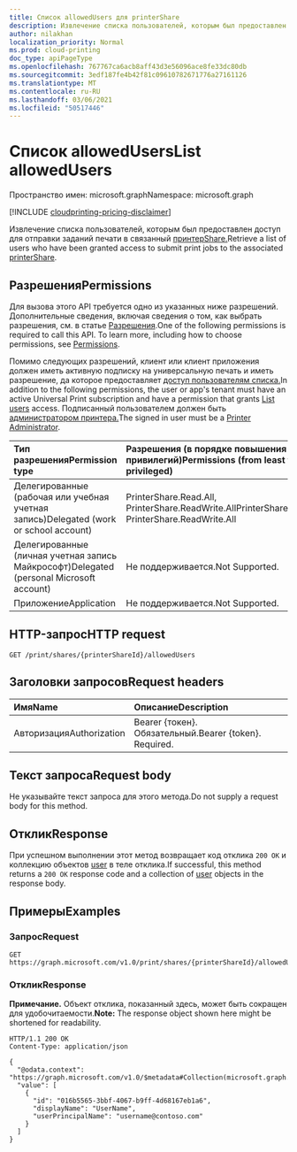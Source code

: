 ```yaml
---
title: Список allowedUsers для printerShare
description: Извлечение списка пользователей, которым был предоставлен доступ для отправки заданий печати в связанную долю принтера.
author: nilakhan
localization_priority: Normal
ms.prod: cloud-printing
doc_type: apiPageType
ms.openlocfilehash: 767767ca6acb8aff43d3e56096ace8fe33dc80db
ms.sourcegitcommit: 3edf187fe4b42f81c09610782671776a27161126
ms.translationtype: MT
ms.contentlocale: ru-RU
ms.lasthandoff: 03/06/2021
ms.locfileid: "50517446"
---
```

# <a name="list-allowedusers"></a><span data-ttu-id="9f9a0-103">Список allowedUsers</span><span class="sxs-lookup"><span data-stu-id="9f9a0-103">List allowedUsers</span></span>
<span data-ttu-id="9f9a0-104">Пространство имен: microsoft.graph</span><span class="sxs-lookup"><span data-stu-id="9f9a0-104">Namespace: microsoft.graph</span></span>

[!INCLUDE [cloudprinting-pricing-disclaimer](../../includes/cloudprinting-pricing-disclaimer.md)]

<span data-ttu-id="9f9a0-105">Извлечение списка пользователей, которым был предоставлен доступ для отправки заданий печати в связанный [принтерShare.](../resources/printershare.md)</span><span class="sxs-lookup"><span data-stu-id="9f9a0-105">Retrieve a list of users who have been granted access to submit print jobs to the associated [printerShare](../resources/printershare.md).</span></span>

## <a name="permissions"></a><span data-ttu-id="9f9a0-106">Разрешения</span><span class="sxs-lookup"><span data-stu-id="9f9a0-106">Permissions</span></span>
<span data-ttu-id="9f9a0-p101">Для вызова этого API требуется одно из указанных ниже разрешений. Дополнительные сведения, включая сведения о том, как выбрать разрешения, см. в статье [Разрешения](/graph/permissions-reference).</span><span class="sxs-lookup"><span data-stu-id="9f9a0-p101">One of the following permissions is required to call this API. To learn more, including how to choose permissions, see [Permissions](/graph/permissions-reference).</span></span>

<span data-ttu-id="9f9a0-109">Помимо следующих разрешений, клиент или клиент приложения должен иметь активную подписку на универсальную печать и иметь разрешение, да которое предоставляет [доступ пользователям списка.](user-list.md)</span><span class="sxs-lookup"><span data-stu-id="9f9a0-109">In addition to the following permissions, the user or app's tenant must have an active Universal Print subscription and have a permission that grants [List users](user-list.md) access.</span></span> <span data-ttu-id="9f9a0-110">Подписанный пользователем должен быть [администратором принтера.](/azure/active-directory/users-groups-roles/directory-assign-admin-roles#printer-administrator)</span><span class="sxs-lookup"><span data-stu-id="9f9a0-110">The signed in user must be a [Printer Administrator](/azure/active-directory/users-groups-roles/directory-assign-admin-roles#printer-administrator).</span></span>

|<span data-ttu-id="9f9a0-111">Тип разрешения</span><span class="sxs-lookup"><span data-stu-id="9f9a0-111">Permission type</span></span> | <span data-ttu-id="9f9a0-112">Разрешения (в порядке повышения привилегий)</span><span class="sxs-lookup"><span data-stu-id="9f9a0-112">Permissions (from least to most privileged)</span></span> |
|:---------------|:--------------------------------------------|
|<span data-ttu-id="9f9a0-113">Делегированные (рабочая или учебная учетная запись)</span><span class="sxs-lookup"><span data-stu-id="9f9a0-113">Delegated (work or school account)</span></span>| <span data-ttu-id="9f9a0-114">PrinterShare.Read.All, PrinterShare.ReadWrite.All</span><span class="sxs-lookup"><span data-stu-id="9f9a0-114">PrinterShare.Read.All, PrinterShare.ReadWrite.All</span></span> |
|<span data-ttu-id="9f9a0-115">Делегированные (личная учетная запись Майкрософт)</span><span class="sxs-lookup"><span data-stu-id="9f9a0-115">Delegated (personal Microsoft account)</span></span>|<span data-ttu-id="9f9a0-116">Не поддерживается.</span><span class="sxs-lookup"><span data-stu-id="9f9a0-116">Not Supported.</span></span>|
|<span data-ttu-id="9f9a0-117">Приложение</span><span class="sxs-lookup"><span data-stu-id="9f9a0-117">Application</span></span>|<span data-ttu-id="9f9a0-118">Не поддерживается.</span><span class="sxs-lookup"><span data-stu-id="9f9a0-118">Not Supported.</span></span>|

## <a name="http-request"></a><span data-ttu-id="9f9a0-119">HTTP-запрос</span><span class="sxs-lookup"><span data-stu-id="9f9a0-119">HTTP request</span></span>

<!-- {
  "blockType": "ignored"
}
-->
``` http
GET /print/shares/{printerShareId}/allowedUsers
```

## <a name="request-headers"></a><span data-ttu-id="9f9a0-120">Заголовки запросов</span><span class="sxs-lookup"><span data-stu-id="9f9a0-120">Request headers</span></span>
|<span data-ttu-id="9f9a0-121">Имя</span><span class="sxs-lookup"><span data-stu-id="9f9a0-121">Name</span></span>|<span data-ttu-id="9f9a0-122">Описание</span><span class="sxs-lookup"><span data-stu-id="9f9a0-122">Description</span></span>|
|:---|:---|
|<span data-ttu-id="9f9a0-123">Авторизация</span><span class="sxs-lookup"><span data-stu-id="9f9a0-123">Authorization</span></span>|<span data-ttu-id="9f9a0-p103">Bearer {токен}. Обязательный.</span><span class="sxs-lookup"><span data-stu-id="9f9a0-p103">Bearer {token}. Required.</span></span>|

## <a name="request-body"></a><span data-ttu-id="9f9a0-126">Текст запроса</span><span class="sxs-lookup"><span data-stu-id="9f9a0-126">Request body</span></span>
<span data-ttu-id="9f9a0-127">Не указывайте текст запроса для этого метода.</span><span class="sxs-lookup"><span data-stu-id="9f9a0-127">Do not supply a request body for this method.</span></span>

## <a name="response"></a><span data-ttu-id="9f9a0-128">Отклик</span><span class="sxs-lookup"><span data-stu-id="9f9a0-128">Response</span></span>

<span data-ttu-id="9f9a0-129">При успешном выполнении этот метод возвращает код отклика `200 OK` и коллекцию объектов [user](../resources/user.md) в теле отклика.</span><span class="sxs-lookup"><span data-stu-id="9f9a0-129">If successful, this method returns a `200 OK` response code and a collection of [user](../resources/user.md) objects in the response body.</span></span>

## <a name="examples"></a><span data-ttu-id="9f9a0-130">Примеры</span><span class="sxs-lookup"><span data-stu-id="9f9a0-130">Examples</span></span>

### <a name="request"></a><span data-ttu-id="9f9a0-131">Запрос</span><span class="sxs-lookup"><span data-stu-id="9f9a0-131">Request</span></span>
<!-- {
  "blockType": "request",
  "name": "list_user"
}
-->
``` http
GET https://graph.microsoft.com/v1.0/print/shares/{printerShareId}/allowedUsers
```


### <a name="response"></a><span data-ttu-id="9f9a0-132">Отклик</span><span class="sxs-lookup"><span data-stu-id="9f9a0-132">Response</span></span>
<span data-ttu-id="9f9a0-133">**Примечание.** Объект отклика, показанный здесь, может быть сокращен для удобочитаемости.</span><span class="sxs-lookup"><span data-stu-id="9f9a0-133">**Note:** The response object shown here might be shortened for readability.</span></span>
<!-- {
  "blockType": "response",
  "truncated": true,
  "@odata.type": "Collection(microsoft.graph.user)"
}
-->
``` http
HTTP/1.1 200 OK
Content-Type: application/json

{
  "@odata.context": "https://graph.microsoft.com/v1.0/$metadata#Collection(microsoft.graph.user)",
  "value": [
    {
      "id": "016b5565-3bbf-4067-b9ff-4d68167eb1a6",
      "displayName": "UserName",
      "userPrincipalName": "username@contoso.com"
    }
  ]
}
```

